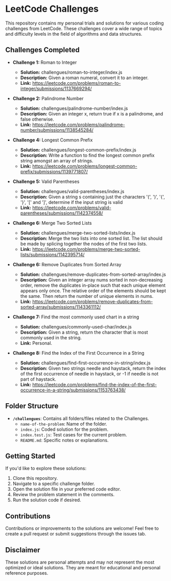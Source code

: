 # LeetCode Challenges

This repository contains my personal trials and solutions for various coding challenges from LeetCode. These challenges cover a wide range of topics and difficulty levels in the field of algorithms and data structures.

## Challenges Completed

- **Challenge 1:** Roman to Integer
  - **Solution:** challengues/roman-to-integer/index.js
  - **Description:** Given a roman numeral, convert it to an integer.
  - **Link:** https://leetcode.com/problems/roman-to-integer/submissions/1137669294/

- **Challenge 2:** Palindrome Number
  - **Solution:** challengues/palindrome-number/index.js
  - **Description:** Given an integer x, return true if x is a palindrome, and false otherwise.
  - **Link:** https://leetcode.com/problems/palindrome-number/submissions/1138545284/

- **Challenge 4:** Longest Common Prefix
  - **Solution:** challengues/longest-common-prefix/index.js
  - **Description:** Write a function to find the longest common prefix string amongst an array of strings.
  - **Link:** https://leetcode.com/problems/longest-common-prefix/submissions/1139771807/
  
- **Challenge 5:** Valid Parentheses
  - **Solution:** challengues/valid-parentheses/index.js
  - **Description:** Given a string s containing just the characters '(', ')', '{', '}', '[' and ']', determine if the input string is valid
  - **Link:** https://leetcode.com/problems/valid-parentheses/submissions/1142374558/
  
- **Challenge 6:** Merge Two Sorted Lists
  - **Solution:** challengues/merge-two-sorted-lists/index.js
  - **Description:** Merge the two lists into one sorted list. The list should be made by splicing together the nodes of the first two lists.
  - **Link:** https://leetcode.com/problems/merge-two-sorted-lists/submissions/1142395714/

- **Challenge 6:** Remove Duplicates from Sorted Array
  - **Solution:** challengues/remove-duplicates-from-sorted-array/index.js
  - **Description:** Given an integer array nums sorted in non-decreasing order, remove the duplicates in-place such that each unique element appears only once. The relative order of the elements should be kept the same. Then return the number of unique elements in nums.
  - **Link:** https://leetcode.com/problems/remove-duplicates-from-sorted-array/submissions/1143361112/

- **Challenge 7:** Find the most commonly used chart in a string
  - **Solution:** challengues/commonly-used-char/index.js
  - **Description:** Given a string, return the character that is most commonly used in the string.
  - **Link:** Personal.

- **Challenge 8:** Find the Index of the First Occurrence in a String
  - **Solution:** challengues/find-first-occurrence-in-string/index.js
  - **Description:** Given two strings needle and haystack, return the index of the first occurrence of needle in haystack, or -1 if needle is not part of haystack.
  - **Link:** https://leetcode.com/problems/find-the-index-of-the-first-occurrence-in-a-string/submissions/1153763438/
  
<!-- Continue this pattern for each challenge -->

## Folder Structure

- **`/challengues`**: Contains all folders/files related to the Challenges.
  - `name-of-the-problem`: Name of the folder.
  - `index.js`: Coded solution for the problem.
  - `index.test.js`: Test cases for the current problem.
  - `README.md`: Specific notes or explanations.

## Getting Started

If you'd like to explore these solutions:

1. Clone this repository.
2. Navigate to a specific challenge folder.
3. Open the solution file in your preferred code editor.
4. Review the problem statement in the comments.
5. Run the solution code if desired.

## Contributions

Contributions or improvements to the solutions are welcome! Feel free to create a pull request or submit suggestions through the issues tab.

## Disclaimer

These solutions are personal attempts and may not represent the most optimized or ideal solutions. They are meant for educational and personal reference purposes.
